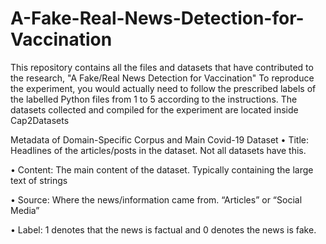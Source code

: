 # A-Fake-Real-News-Detection-for-Vaccination
This repository contains all the files and datasets that have contributed to the research, "A Fake/Real News Detection for Vaccination"
To reproduce the experiment, you would actually need to follow the prescribed labels of the labelled Python files from 1 to 5 according to the instructions.
The datasets collected and compiled for the experiment are located inside Cap2Datasets

Metadata of Domain-Specific Corpus and Main Covid-19 Dataset
•	Title: Headlines of the articles/posts in the dataset. Not all datasets have this.

•	Content: The main content of the dataset. Typically containing the large text of strings

•	Source: Where the news/information came from. “Articles” or “Social Media”

•	Label: 1 denotes that the news is factual and 0 denotes the news is fake.
